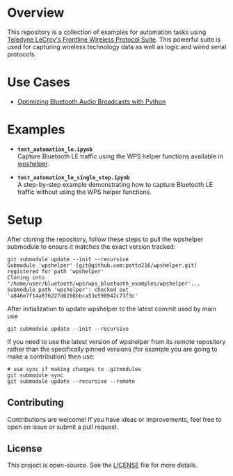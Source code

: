 # Overview

This repository is a collection of examples for automation tasks using [Teledyne LeCroy's Frontline Wireless Protocol Suite](https://www.teledynelecroy.com/support/softwaredownload/psgdocuments.aspx?standardid=2&mseries=671). This powerful suite is used for capturing wireless technology data as well as logic and wired serial protocols.

# Use Cases

- [Optimizing Bluetooth Audio Broadcasts with Python](usecase/README.md)


# Examples

- **`test_automation_le.ipynb`**  
  Capture Bluetooth LE traffic using the WPS helper functions available in [wpshelper](https://github.com/potto216/wpshelper).

- **`test_automation_le_single_step.ipynb`**  
  A step-by-step example demonstrating how to capture Bluetooth LE traffic without using the WPS helper functions.


# Setup

After cloning the repository, follow these steps to pull the wpshelper submodule to ensure it matches the exact version tracked:
```
git submodule update --init --recursive
Submodule 'wpshelper' (git@github.com:potto216/wpshelper.git) registered for path 'wpshelper'
Cloning into '/home/user/bluetooth/wps/wps_bluetooth_examples/wpshelper'...
Submodule path 'wpshelper': checked out 'a846e7f14a876227d6198bbca53e598942c73f3c'
```

After initialization to update wpshelper to the latest commit used by main use
```
git submodule update --init --recursive
```

If you need to use the latest version of wpshelper from its remote repository rather than the specifically pinned versions (for example you are going to make a contribution) then use:
```
# use sync if making changes to .gitmodules
git submodule sync
git submodule update --recursive --remote
```
## Contributing

Contributions are welcome! If you have ideas or improvements, feel free to open an issue or submit a pull request.

## License

This project is open-source. See the [LICENSE](LICENSE.md) file for more details.
